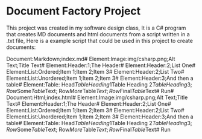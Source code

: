 # Document Factory Project
This project was created in my software design class,
It is a C# program that creates MD documents and html documents from a script written in a .txt file,
Here is a example script that could be used in this project to create documents:


Document:Markdown;index.md#
Element:Image:img/csharp.png;Alt Text;Title Text#
Element:Header:1;The Header#
Element:Header:2;List One#
Element:List:Ordered;Item 1;Item 2;Item 3#
Element:Header:2;List Two#
Element:List:Unordered;Item 1;Item 2;Item 3#
Element:Header:3;And then a table#
Element:Table:
Head$Table Heading 1$Table Heading 2$Table Heading 3;
Row$Some$Table$Text;
Row$More$Table$Text;
Row$Final$Table$Text#
Run#
Document:Html;index.html#
Element:Image:img/csharp.png;Alt Text;Title Text#
Element:Header:1;The Header#
Element:Header:2;List One#
Element:List:Ordered;Item 1;Item 2;Item 3#
Element:Header:2;List Two#
Element:List:Unordered;Item 1;Item 2;Item 3#
Element:Header:3;And then a table#
Element:Table:
Head$Table Heading 1$Table Heading 2$Table Heading 3;
Row$Some$Table$Text;
Row$More$Table$Text;
Row$Final$Table$Text#
Run
